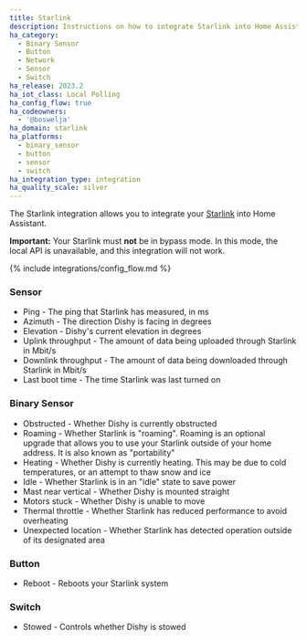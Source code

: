 ```yaml
---
title: Starlink
description: Instructions on how to integrate Starlink into Home Assistant.
ha_category:
  - Binary Sensor
  - Button
  - Network
  - Sensor
  - Switch
ha_release: 2023.2
ha_iot_class: Local Polling
ha_config_flow: true
ha_codeowners:
  - '@boswelja'
ha_domain: starlink
ha_platforms:
  - binary_sensor
  - button
  - sensor
  - switch
ha_integration_type: integration
ha_quality_scale: silver
---
```


The Starlink integration allows you to integrate your [Starlink](https://www.starlink.com/) into Home Assistant.

**Important:** Your Starlink must **not** be in bypass mode. In this mode, the local API is unavailable, and this integration will not work.

{% include integrations/config_flow.md %}

### Sensor

- Ping - The ping that Starlink has measured, in ms
- Azimuth - The direction Dishy is facing in degrees
- Elevation - Dishy's current elevation in degrees
- Uplink throughput - The amount of data being uploaded through Starlink in Mbit/s
- Downlink throughput - The amount of data being downloaded through Starlink in Mbit/s
- Last boot time - The time Starlink was last turned on

### Binary Sensor

- Obstructed - Whether Dishy is currently obstructed
- Roaming - Whether Starlink is "roaming". Roaming is an optional upgrade that allows you to use your Starlink outside of your home address. It is also known as "portability"
- Heating - Whether Dishy is currently heating. This may be due to cold temperatures, or an attempt to thaw snow and ice
- Idle - Whether Starlink is in an "idle" state to save power
- Mast near vertical - Whether Dishy is mounted straight
- Motors stuck - Whether Dishy is unable to move
- Thermal throttle - Whether Starlink has reduced performance to avoid overheating
- Unexpected location - Whether Starlink has detected operation outside of its designated area

### Button

- Reboot - Reboots your Starlink system

### Switch

- Stowed - Controls whether Dishy is stowed
